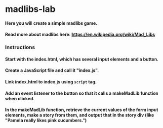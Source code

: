 # madlibs-lab

#### Here you will create a simple madlibs game. 
#### Read more about madlibs here: https://en.wikipedia.org/wiki/Mad_Libs

### Instructions

####  Start with the index.html, which has several input elements and a button.
#### Create a JavaScript file and call it "index.js".
#### Link index.html to index.js using `script` tag.
#### Add an event listener to the button so that it calls a makeMadLib function when clicked.
#### In the makeMadLib function, retrieve the current values of the form input elements, make a story from them, and output that in the story div (like "Pamela really likes pink cucumbers.")
